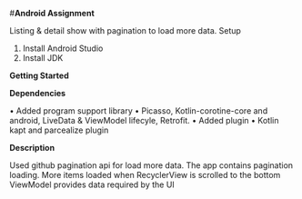 #**Android Assignment**

Listing & detail show with pagination to load more data.
Setup
1.	Install Android Studio
2.	Install JDK

**Getting Started**

**Dependencies**

•	Added program support library
•	Picasso, Kotlin-corotine-core and android, LiveData &  ViewModel lifecyle, Retrofit.
•	Added plugin 
•	Kotlin kapt and parcealize plugin

**Description**

Used github pagination api for load more data. 
The app contains pagination loading. More items loaded when RecyclerView is scrolled to the bottom
ViewModel provides data required by the UI
